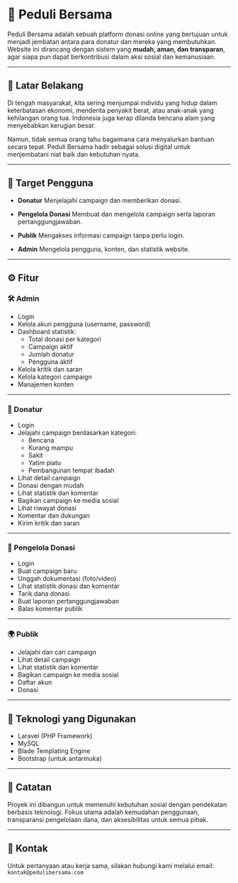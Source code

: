 # 🌱 Peduli Bersama

Peduli Bersama adalah sebuah platform donasi online yang bertujuan untuk menjadi jembatan antara para donatur dan mereka yang membutuhkan. Website ini dirancang dengan sistem yang **mudah, aman, dan transparan**, agar siapa pun dapat berkontribusi dalam aksi sosial dan kemanusiaan.

---

## 📌 Latar Belakang

Di tengah masyarakat, kita sering menjumpai individu yang hidup dalam keterbatasan ekonomi, menderita penyakit berat, atau anak-anak yang kehilangan orang tua. Indonesia juga kerap dilanda bencana alam yang menyebabkan kerugian besar.

Namun, tidak semua orang tahu bagaimana cara menyalurkan bantuan secara tepat. Peduli Bersama hadir sebagai solusi digital untuk menjembatani niat baik dan kebutuhan nyata.

---

## 👥 Target Pengguna

- **Donatur**
  Menjelajahi campaign dan memberikan donasi.

- **Pengelola Donasi**
  Membuat dan mengelola campaign serta laporan pertanggungjawaban.

- **Publik**
  Mengakses informasi campaign tanpa perlu login.

- **Admin**
  Mengelola pengguna, konten, dan statistik website.

---

## ⚙️ Fitur

### 🛠️ Admin

- Login
- Kelola akun pengguna (username, password)
- Dashboard statistik:
  - Total donasi per kategori
  - Campaign aktif
  - Jumlah donatur
  - Pengguna aktif
- Kelola kritik dan saran
- Kelola kategori campaign
- Manajemen konten

---

### 💝 Donatur

- Login
- Jelajahi campaign berdasarkan kategori:
  - Bencana
  - Kurang mampu
  - Sakit
  - Yatim piatu
  - Pembangunan tempat ibadah
- Lihat detail campaign
- Donasi dengan mudah
- Lihat statistik dan komentar
- Bagikan campaign ke media sosial
- Lihat riwayat donasi
- Komentar dan dukungan
- Kirim kritik dan saran

---

### 📢 Pengelola Donasi

- Login
- Buat campaign baru
- Unggah dokumentasi (foto/video)
- Lihat statistik donasi dan komentar
- Tarik dana donasi
- Buat laporan pertanggungjawaban
- Balas komentar publik

---

### 🌍 Publik

- Jelajahi dan cari campaign
- Lihat detail campaign
- Lihat statistik dan komentar
- Bagikan campaign ke media sosial
- Daftar akun
- Donasi

---

## 🚀 Teknologi yang Digunakan

- Laravel (PHP Framework)
- MySQL
- Blade Templating Engine
- Bootstrap (untuk antarmuka)

---

## 📝 Catatan

Proyek ini dibangun untuk memenuhi kebutuhan sosial dengan pendekatan berbasis teknologi. Fokus utama adalah kemudahan penggunaan, transparansi pengelolaan dana, dan aksesibilitas untuk semua pihak.

---

## 📩 Kontak

Untuk pertanyaan atau kerja sama, silakan hubungi kami melalui email: `kontak@pedulibersama.com`
